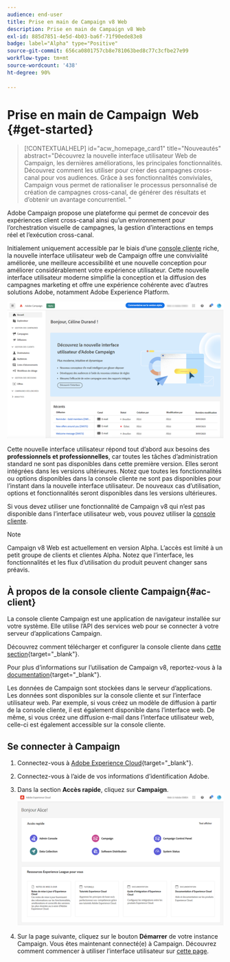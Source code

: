 ```yaml
---
audience: end-user
title: Prise en main de Campaign v8 Web
description: Prise en main de Campaign v8 Web
exl-id: 885d7851-4e5d-4b03-ba6f-71f90ede83e8
badge: label="Alpha" type="Positive"
source-git-commit: 656ca0801757cb8e781063bed8c77c3cfbe27e99
workflow-type: tm+mt
source-wordcount: '438'
ht-degree: 90%

---
```


# Prise en main de Campaign  Web {#get-started}

>[!CONTEXTUALHELP]
>id="acw_homepage_card1"
>title="Nouveautés"
>abstract="Découvrez la nouvelle interface utilisateur Web de Campaign, les dernières améliorations, les principales fonctionnalités. Découvrez comment les utiliser pour créer des campagnes cross-canal pour vos audiences. Grâce à ses fonctionnalités conviviales, Campaign vous permet de rationaliser le processus personnalisé de création de campagnes cross-canal, de générer des résultats et d’obtenir un avantage concurrentiel. "



Adobe Campaign propose une plateforme qui permet de concevoir des expériences client cross-canal ainsi quʼun environnement pour lʼorchestration visuelle de campagnes, la gestion dʼinteractions en temps réel et lʼexécution cross-canal.

Initialement uniquement accessible par le biais d’une [console cliente](#ac-client) riche, la nouvelle interface utilisateur web de Campaign offre une convivialité améliorée, une meilleure accessibilité et une nouvelle conception pour améliorer considérablement votre expérience utilisateur. Cette nouvelle interface utilisateur moderne simplifie la conception et la diffusion des campagnes marketing et offre une expérience cohérente avec d’autres solutions Adobe, notamment Adobe Experience Platform.

![](assets/home.png)

Cette nouvelle interface utilisateur répond tout d’abord aux besoins des **professionnels et professionnelles**, car toutes les tâches d’administration standard ne sont pas disponibles dans cette première version. Elles seront intégrées dans les versions ultérieures. Notez que toutes les fonctionnalités ou options disponibles dans la console cliente ne sont pas disponibles pour l’instant dans la nouvelle interface utilisateur. De nouveaux cas d’utilisation, options et fonctionnalités seront disponibles dans les versions ultérieures.

Si vous devez utiliser une fonctionnalité de Campaign v8 qui n’est pas disponible dans l’interface utilisateur web, vous pouvez utiliser la [console cliente](#ac-client).


>[!NOTE]
>
>Campaign v8 Web est actuellement en version Alpha. L’accès est limité à un petit groupe de clients et clientes Alpha. Notez que l’interface, les fonctionnalités et les flux d’utilisation du produit peuvent changer sans préavis.

## À propos de la console cliente Campaign{#ac-client}

La console cliente Campaign est une application de navigateur installée sur votre système. Elle utilise l’API des services web pour se connecter à votre serveur d’applications Campaign.

Découvrez comment télécharger et configurer la console cliente dans [cette section](https://experienceleague.adobe.com/docs/campaign/campaign-v8/new/connect.html?lang=fr){target="_blank"}.

Pour plus d’informations sur l’utilisation de Campaign v8, reportez-vous à la [documentation](https://experienceleague.adobe.com/docs/campaign/campaign-v8/campaign-home.html?lang=fr){target="_blank"}.

Les données de Campaign sont stockées dans le serveur d’applications. Les données sont disponibles sur la console cliente et sur l’interface utilisateur web. Par exemple, si vous créez un modèle de diffusion à partir de la console cliente, il est également disponible dans l’interface web. De même, si vous créez une diffusion e-mail dans l’interface utilisateur web, celle-ci est également accessible sur la console cliente.

## Se connecter à Campaign


1. Connectez-vous à [Adobe Experience Cloud](http://experience.adobe.com){target="_blank"}.
1. Connectez-vous à l’aide de vos informations d’identification Adobe.
1. Dans la section **Accès rapide**, cliquez sur **Campaign**.
   ![](assets/connect.png)

1. Sur la page suivante, cliquez sur le bouton **Démarrer** de votre instance Campaign.
Vous êtes maintenant connecté(e) à Campaign. Découvrez comment commencer à utiliser l’interface utilisateur sur [cette page](user-interface.md).

<!--
-> experience cloud home: "Campaign" -> home campaign v8
-> or Campaign v8 web if direct URL
-->

